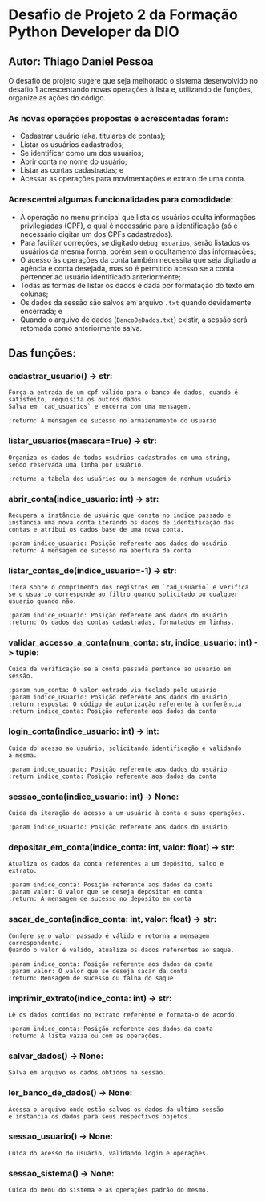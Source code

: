 # Desafio de Projeto 2 da Formação Python Developer da DIO
## Autor: Thiago Daniel Pessoa

O desafio de projeto sugere que seja melhorado o sistema desenvolvido no desafio 1 acrescentando novas operações à lista e, utilizando de funções, organize as ações do código.  
### As novas operações propostas e acrescentadas foram:
+ Cadastrar usuário (aka. titulares de contas);
+ Listar os usuários cadastrados;
+ Se identificar como um dos usuários;
+ Abrir conta no nome do usuário; 
+ Listar as contas cadastradas; e
+ Acessar as operações para movimentações e extrato de uma conta.  
### Acrescentei algumas funcionalidades para comodidade:
+ A operação no menu principal que lista os usuários oculta informações privilegiadas (CPF), o qual é necessário para a identificação (só é necessário digitar um dos CPFs cadastrados). 
+ Para facilitar correções, se digitado `debug_usuarios`, serão listados os usuários da mesma forma, porém sem o ocultamento das informações;
+ O acesso às operações da conta também necessita que seja digitado a agência e conta desejada, mas só é permitido acesso se a conta pertencer ao usuário identificado anteriormente;
+ Todas as formas de listar os dados é dada por formatação do texto em colunas;
+ Os dados da sessão são salvos em arquivo `.txt` quando devidamente encerrada; e
+ Quando o arquivo de dados (`BancoDeDados.txt`) existir, a sessão será retomada como anteriormente salva.
## Das funções:
### cadastrar_usuario() -> str:  
    Força a entrada de um cpf válido para o banco de dados, quando é 
    satisfeito, requisita os outros dados.
    Salva em `cad_usuarios` e encerra com uma mensagem.

    :return: A mensagem de sucesso no armazenamento do usuário
### listar_usuarios(mascara=True) -> str:  
    Organiza os dados de todos usuários cadastrados em uma string, 
    sendo reservada uma linha por usuário.

    :return: a tabela dos usuários ou a mensagem de nenhum usuário
### abrir_conta(indice_usuario: int) -> str:
    Recupera a instância de usuário que consta no indice passado e 
    instancia uma nova conta iterando os dados de identificação das
    contas e atribui os dados base de uma nova conta.

    :param indice_usuario: Posição referente aos dados do usuário
    :return: A mensagem de sucesso na abertura da conta
### listar_contas_de(indice_usuario=-1) -> str:
    Itera sobre o comprimento dos registros em `cad_usuario` e verifica
    se o usuario corresponde ao filtro quando solicitado ou qualquer 
    usuario quando não.
    
    :param indice_usuario: Posição referente aos dados do usuário
    :return: Os dados das contas cadastradas, formatados em linhas.
### validar_accesso_a_conta(num_conta: str, indice_usuario: int) -> tuple:
    Cuida da verificação se a conta passada pertence ao usuario em 
    sessão.

    :param num_conta: O valor entrado via teclado pelo usuário
    :param indice_usuario: Posição referente aos dados do usuário
    :return resposta: O código de autorização referente à conferência
    :return indice_conta: Posição referente aos dados da conta
### login_conta(indice_usuario: int) -> int:
    Cuida do acesso ao usuário, solicitando identificação e validando 
    a mesma.

    :param indice_usuario: Posição referente aos dados do usuário
    :return indice_conta: Posição referente aos dados da conta
### sessao_conta(indice_usuario: int) -> None:
    Cuida da iteração do acesso a um usuário à conta e suas operações.

    :param indice_usuario: Posição referente aos dados do usuário
### depositar_em_conta(indice_conta: int, valor: float) -> str:
    Atualiza os dados da conta referentes a um depósito, saldo e 
    extrato.

    :param indice_conta: Posição referente aos dados da conta
    :param valor: O valor que se deseja depositar em conta
    :return: A mensagem de sucesso no depósito em conta
### sacar_de_conta(indice_conta: int, valor: float) -> str:
    Confere se o valor passado é válido e retorna a mensagem 
    correspondente.
    Quando o valor é valido, atualiza os dados referentes ao saque.

    :param indice_conta: Posição referente aos dados da conta
    :param valor: O valor que se deseja sacar da conta
    :return: Mensagem de sucesso ou falha do saque
### imprimir_extrato(indice_conta: int) -> str:
    Lê os dados contidos no extrato referênte e formata-o de acordo.

    :param indice_conta: Posição referente aos dados da conta
    :return: A lista vazia ou com as operações.
### salvar_dados() -> None:
    Salva em arquivo os dados obtidos na sessão.
### ler_banco_de_dados() -> None:
    Acessa o arquivo onde estão salvos os dados da ultima sessão
    e instancia os dados para seus respectivos objetos.
### sessao_usuario() -> None:
    Cuida do acesso do usuário, validando login e operações.
### sessao_sistema() -> None:
    Cuida do menu do sistema e as operações padrão do mesmo.
